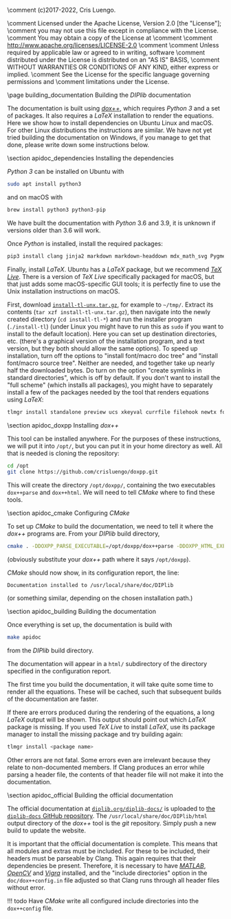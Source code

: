 \comment (c)2017-2022, Cris Luengo.

\comment Licensed under the Apache License, Version 2.0 [the "License"];
\comment you may not use this file except in compliance with the License.
\comment You may obtain a copy of the License at
\comment
\comment    http://www.apache.org/licenses/LICENSE-2.0
\comment
\comment Unless required by applicable law or agreed to in writing, software
\comment distributed under the License is distributed on an "AS IS" BASIS,
\comment WITHOUT WARRANTIES OR CONDITIONS OF ANY KIND, either express or implied.
\comment See the License for the specific language governing permissions and
\comment limitations under the License.


\page building_documentation Building the *DIPlib* documentation

The documentation is built using [*dox++*](https://crisluengo.github.io/doxpp/), which
requires *Python 3* and a set of packages. It also requires a *LaTeX* installation to render
the equations. Here we show how to install dependencies on Ubuntu Linux and macOS. For
other Linux distributions the instructions are similar. We have not yet tried building
the documentation on Windows, if you manage to get that done, please write down some
instructions below.


\section apidoc_dependencies Installing the dependencies

*Python 3* can be installed on Ubuntu with
```bash
sudo apt install python3
```
and on macOS with
```bash
brew install python3 python3-pip
```
We have built the documentation with *Python* 3.6 and 3.9, it is unknown if versions older
than 3.6 will work.

Once *Python* is installed, install the required packages:
```bash
pip3 install clang jinja2 markdown markdown-headdown mdx_math_svg Pygments
```

Finally, install *LaTeX*. Ubuntu has a *LaTeX* package, but we recommend [*TeX Live*](https://tug.org/texlive/).
There is a version of *TeX Live* specifically packaged for macOS, but that just adds some macOS-specific
GUI tools; it is perfectly fine to use the Unix installation instructions on macOS.

First, download [`install-tl-unx.tar.gz`](http://mirror.ctan.org/systems/texlive/tlnet/install-tl-unx.tar.gz),
for example to `~/tmp/`. Extract its contents (`tar xzf install-tl-unx.tar.gz`), then navigate into the
newly created directory (`cd install-tl-*`) and run the installer program (`./install-tl`) (under Linux
you might have to run this as `sudo` if you want to install to the default location). Here you can
set up destination directories, etc. (there's a graphical version of the installation program, and a
text version, but they both should allow the same options). To speed up installation, turn off the
options to "install font/macro doc tree" and "install font/macro source tree". Neither are needed,
and together take up nearly half the downloaded bytes. Do turn on the option "create symlinks in standard
directories", which is off by default. If you don't want to install the "full scheme" (which installs
all packages), you might have to separately install a few of the packages needed by the tool that
renders equations using *LaTeX*:
```bash
tlmgr install standalone preview ucs xkeyval currfile filehook newtx fontaxes xstring
```


\section apidoc_doxpp Installing *dox++*

This tool can be installed anywhere. For the purposes of these instructions, we will put it into `/opt/`,
but you can put it in your home directory as well. All that is needed is cloning the repository:
```bash
cd /opt
git clone https://github.com/crisluengo/doxpp.git
```
This will create the directory `/opt/doxpp/`, containing the two executables `dox++parse` and `dox++html`.
We will need to tell *CMake* where to find these tools.


\section apidoc_cmake Configuring *CMake*

To set up *CMake* to build the documentation, we need to tell it where the *dox++* programs are. From
your *DIPlib* build directory,
```bash
cmake . -DDOXPP_PARSE_EXECUTABLE=/opt/doxpp/dox++parse -DDOXPP_HTML_EXECUTABLE=/opt/doxpp/dox++html
```
(obviously substitute your *dox++* path where it says `/opt/doxpp`).

*CMake* should now show, in its configuration report, the line:
```text
Documentation installed to /usr/local/share/doc/DIPlib
```
(or something similar, depending on the chosen installation path.)


\section apidoc_building Building the documentation

Once everything is set up, the documentation is build with
```bash
make apidoc
```
from the *DIPlib* build directory.

The documentation will appear in a `html/` subdirectory of the directory specified in the configuration report.

The first time you build the documentation, it will take quite some time to render all the equations. These
will be cached, such that subsequent builds of the documentation are faster.

If there are errors produced during the rendering of the equations, a long *LaTeX* output will be shown. This
output should point out which *LaTeX* package is missing. If you used *TeX Live* to install *LaTeX*, use its
package manager to install the missing package and try building again:
```bash
tlmgr install <package name>
```

Other errors are not fatal. Some errors even are irrelevant because they relate to non-documented
members. If Clang produces an error while parsing a header file, the contents of that header file will
not make it into the documentation.


\section apidoc_official Building the official documentation

The official documentation at [`diplib.org/diplib-docs/`](https://diplib.org/diplib-docs/) is uploaded
to [the `diplib-docs` GitHub repository](https://github.com/DIPlib/diplib-docs).
The `/usr/local/share/doc/DIPlib/html` output directory of the *dox++* tool is the *git* repository.
Simply push a new build to update the website.

It is important that the official documentation is complete. This means that all modules and extras
must be included. For these to be included, their headers must be parseable by Clang. This again
requires that their dependencies be present. Therefore, it is necessary to have
[*MATLAB*](https://www.mathworks.com/products/matlab.html), [*OpenCV*](https://opencv.org) and
[*Vigra*](http://ukoethe.github.io/vigra/) installed, and the "include directories" option in the
`doc/dox++config.in` file adjusted so that Clang runs through all header files without error.

!!! todo
    Have *CMake* write all configured include directories into the `dox++config` file.
